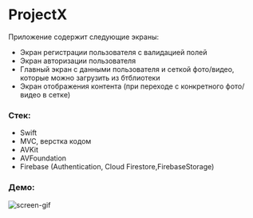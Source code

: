 # ProjectX

Приложение содержит следующие экраны:
- Экран регистрации пользователя с валидацией полей
- Экран авторизации пользователя
- Главный экран с данными пользователя и сеткой фото/видео, которые можно загрузить из бтблиотеки
- Экран отображения контента (при переходе с конкретного фото/видео в сетке)

### Стек:
- Swift  
- MVC, верстка кодом
- AVKit
- AVFoundation
- Firebase (Authentication, Cloud Firestore,FirebaseStorage)

### Демо:

![screen-gif](https://github.com/KonstantinShmondrik/EffectiveShop/blob/main/showTest.GIF)

